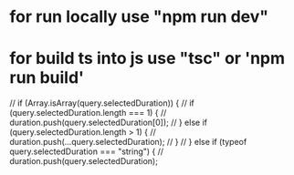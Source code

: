 # for run locally use "npm run dev"
# for build ts into js use "tsc" or 'npm run build'




// if (Array.isArray(query.selectedDuration)) {
  //   if (query.selectedDuration.length === 1) {
  //     duration.push(query.selectedDuration[0]);
  //   } else if (query.selectedDuration.length > 1) {
  //     duration.push(...query.selectedDuration);
  //   }
  // } else if (typeof query.selectedDuration === "string") {
  //   duration.push(query.selectedDuration);